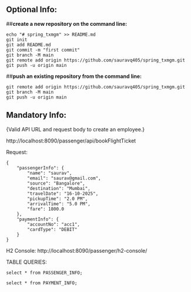 ## **Optional Info:**

##**create a new repository on the command line:**
```
echo "# spring_txmgm" >> README.md
git init
git add README.md
git commit -m "first commit"
git branch -M main
git remote add origin https://github.com/sauravq405/spring_txmgm.git
git push -u origin main
```

##**push an existing repository from the command line:**

```
git remote add origin https://github.com/sauravq405/spring_txmgm.git
git branch -M main
git push -u origin main
```

## **Mandatory Info:**
{Valid API URL and request body to create an employee.}


http://localhost:8090/passenger/api/bookFlightTicket

Request: 
```
{
    "passengerInfo": {
        "name": "saurav",
        "email": "saurav@gmail.com",
        "source": "Bangalore",
        "destination": "Mumbai",
        "travelDate": "16-10-2025",
        "pickupTime": "2.0 PM",
        "arrivalTime": "5.0 PM",
        "fare": 1800.0
    },
    "paymentInfo": {
        "accountNo": "acc1",
        "cardType": "DEBIT"
    }
}
```
H2 Console: http://localhost:8090/passenger/h2-console/

TABLE QUERIES:
```
select * from PASSENGER_INFO;

select * from PAYMENT_INFO;
```